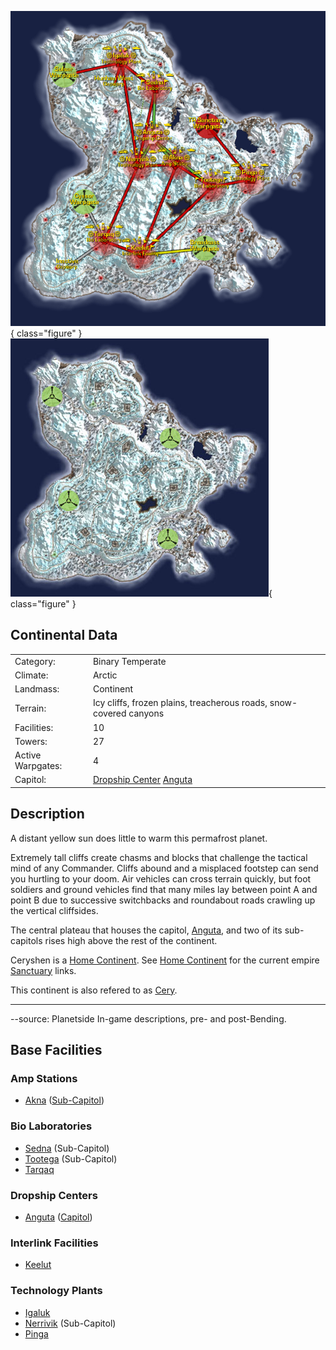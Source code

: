 ![](../images/CeryshenMap.jpg){ class="figure" }
![](../images/Ceryshen_Terrain.jpg){ class="figure" }

## Continental Data

|                   |                                                                         |
| ----------------- | ----------------------------------------------------------------------- |
| Category:         | Binary Temperate                                                        |
| Climate:          | Arctic                                                                  |
| Landmass:         | Continent                                                               |
| Terrain:          | Icy cliffs, frozen plains, treacherous roads, snow-covered canyons      |
| Facilities:       | 10                                                                      |
| Towers:           | 27                                                                      |
| Active Warpgates: | 4                                                                       |
| Capitol:          | [Dropship Center](Dropship_Center.md) [Anguta](../facilities/Anguta.md) |

## Description

A distant yellow sun does little to warm this permafrost planet.

Extremely tall cliffs create chasms and blocks that challenge the tactical mind
of any Commander. Cliffs abound and a misplaced footstep can send you hurtling
to your doom. Air vehicles can cross terrain quickly, but foot soldiers and
ground vehicles find that many miles lay between point A and point B due to
successive switchbacks and roundabout roads crawling up the vertical cliffsides.

The central plateau that houses the capitol, [Anguta](../facilities/Anguta.md),
and two of its sub-capitols rises high above the rest of the continent.

Ceryshen is a [Home Continent](Home_Continent.md). See
[Home Continent](Home_Continent.md) for the current empire
[Sanctuary](../locations/Sanctuary.md) links.

This continent is also refered to as
[Cery](../terminology/Acronyms_and_Slang.md).

---

--source: Planetside In-game descriptions, pre- and post-Bending.

## Base Facilities

### Amp Stations

- [Akna](../facilities/Akna.md) ([Sub-Capitol](Sub-Capitol.md))

### Bio Laboratories

- [Sedna](../facilities/Sedna.md) (Sub-Capitol)
- [Tootega](../facilities/Tootega.md) (Sub-Capitol)
- [Tarqaq](../facilities/Tarqaq.md)

### Dropship Centers

- [Anguta](../facilities/Anguta.md) ([Capitol](Capitol.md))

### Interlink Facilities

- [Keelut](../facilities/Keelut.md)

### Technology Plants

- [Igaluk](../facilities/Igaluk.md)
- [Nerrivik](../facilities/Nerrivik.md) (Sub-Capitol)
- [Pinga](../facilities/Pinga.md)



